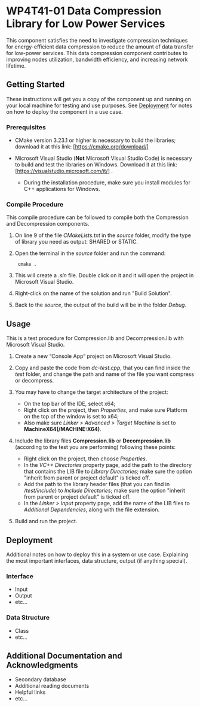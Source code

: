 # **WP4T41-01 Data Compression Library for Low Power Services**

This component satisfies the need to investigate compression techniques for energy-efficient data compression to reduce the amount of data transfer for low-power services. This data compression component contributes to improving nodes utilization, bandwidth efficiency, and increasing network lifetime.

## Getting Started

These instructions will get you a copy of the component up and running on your local machine for testing and use purposes. See [Deployment](#deployment) for notes on how to deploy the component in a use case.

### Prerequisites

* CMake version 3.23.1 or higher is necessary to build the libraries; download it at this link: [https://cmake.org/download/]
* Microsoft Visual Studio (**Not** Microsoft Visual Studio Code) is necessary to build and test the libraries on Windows. Download it at this link: [https://visualstudio.microsoft.com/it/] .

    * During the installation procedure, make sure you install modules for C++ applications for Windows.

### Compile Procedure

This compile procedure can be followed to compile both the Compression and Decompression components.

1. On line 9 of the file _CMakeLists.txt_ in the _source_ folder, modify the type of library you need as output: SHARED or STATIC. 

2. Open the terminal in the _source_ folder and run the command:
   ```
    cmake .
   ```
3. This will create a *.sln* file. Double click on it and it will open the project in Microsoft Visual Studio.
4. Right-click on the name of the solution and run "Build Solution".
5. Back to the _source_, the output of the build will be in the folder _Debug_.

## Usage

This is a test procedure for Compression.lib and Decompression.lib with Microsoft Visual Studio. 

1. Create a new “Console App” project on Microsoft Visual Studio.

2. Copy and paste the code from _dc-test.cpp_, that you can find inside the _test_ folder, and change the path and name of the file you want compress or decompress.

3. You may have to change the target architecture of the project:

    * On the top bar of the IDE, select x64;
    * Right click on the project, then _Properties_, and make sure Platform on the top of the window is set to x64;
    * Also make sure _Linker > Advanced > Target Machine_ is set to **MachineX64(/MACHINE:X64)**.

4. Include the library files **Compression.lib** or **Decompression.lib** (according to the test you are performing) following these points:

    * Right click on the project, then choose _Properties_.
    * In the _VC++ Directories_ property page, add the path to the directory that contains the LIB file to _Library Directories_; make sure the option "inherit from parent or project default" is ticked off.
    * Add the path to the library header files (that you can find in _/test/include_) to _Include Directories_; make sure the option "inherit from parent or project default" is ticked off.
    * In the _Linker > Input_ property page, add the name of the LIB files to _Additional Dependencies_, along with the file extension.

5. Build and run the project.

## Deployment

Additional notes on how to deploy this in a system or use case. Explaining the most important interfaces, data structure, output (if anything special).

### Interface

* Input
* Output
* etc...

### Data Structure

* Class
* etc...

## Additional Documentation and Acknowledgments

* Secondary database
* Additional reading documents
* Helpful links
* etc...
